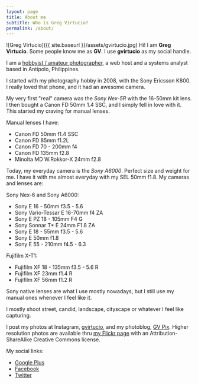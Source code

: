 ```yaml
---
layout: page
title: About me
subtitle: Who is Greg Virtucio?
permalink: /about/
---
```

![Greg Virtucio]({{ site.baseurl }}/assets/gvirtucio.jpg)
Hi! I am **Greg Virtucio**. Some people know me as **GV**. I use **gvirtucio** as my social handle. 

I am a [hobbyist / amateur photographer](https://gvpix.com), a web host and a systems analyst based in Antipolo, Philippines.

I started with my photography hobby in 2008, with the Sony Ericsson K800. I really loved that phone, and it had an awesome camera.

My very first "real" camera was the *Sony Nex-5R* with the 16-50mm kit lens. I then bought a Canon FD 50mm 1.4 SSC, and I simply fell in love with it. This started my craving for manual lenses. 

Manual lenses I have:

- Canon FD 50mm f1.4 SSC
- Canon FD 85mm f1.2L
- Canon FD 70 - 200mm f4
- Canon FD 135mm f2.8
- Minolta MD W.Rokkor-X 24mm f2.8

Today, my everyday camera is the *Sony A6000*. Perfect size and weight for me. I have it with me almost everyday with my SEL 50mm f1.8. My cameras and lenses are:

Sony Nex-6 and Sony A6000:

- Sony E 16 - 50mm f3.5 - 5.6
- Sony Vario-Tessar E 16-70mm f4 ZA
- Sony E PZ 18 - 105mm F4 G
- Sony Sonnar T* E 24mm F1.8 ZA
- Sony E 18 - 55mm f3.5 - 5.6
- Sony E 50mm f1.8
- Sony E 55 - 210mm f4.5 - 6.3

Fujifilm X-T1:

- Fujifilm XF 18 - 135mm f3.5 - 5.6 R
- Fujifilm XF 23mm f1.4 R
- Fujifilm XF 56mm f1.2 R

Sony native lenses are what I use mostly nowadays, but I still use my manual ones whenever I feel like it.

I mostly shoot street, candid, landscape, cityscape or whatever I feel like capturing. 

I post my photos at Instagram, [gvirtucio](https://www.instagram.com/gvirtucio/), and my photoblog, [GV Pix](https://gvpix.com/blog). Higher resolution photos are available thru [my Flickr page](https://www.flickr.com/photos/gregvirtucio/) with an Attribution-ShareAlike Creative Commons license.

My social links:

 - [Google Plus](https://plus.google.com/+GregVirtucio)
 - [Facebook](https://www.facebook.com/greg.virtucio)
 - [Twitter](https://twitter.com/gvirtucio)
